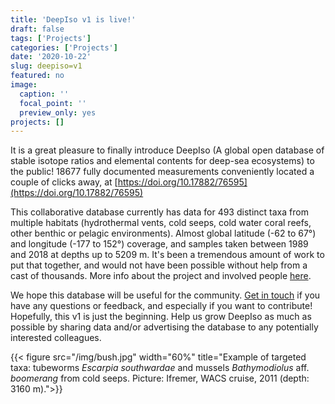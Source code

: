 ```yaml
---
title: 'DeepIso v1 is live!'
draft: false
tags: ['Projects']
categories: ['Projects']
date: '2020-10-22'
slug: deepiso=v1
featured: no
image:
  caption: ''
  focal_point: ''
  preview_only: yes
projects: []
---
```

It is a great pleasure to finally introduce DeepIso (A global open database of stable isotope ratios and elemental contents for deep-sea ecosystems) to the public! 18677 fully documented measurements conveniently located a couple of clicks away, at [https://doi.org/10.17882/76595](https://doi.org/10.17882/76595)

This collaborative database currently has data for 493 distinct taxa from multiple habitats (hydrothermal vents, cold seeps, cold water coral reefs, other benthic or pelagic environments). Almost global latitude (-62 to 67°) and longitude (-177 to 152°) coverage, and samples taken between 1989 and 2018 at depths up to 5209 m. It's been a tremendous amount of work to put that together, and would not have been possible without help from a cast of thousands. More info about the project and involved people [here](/deepiso/).

We hope this database will be useful for the community. [Get in touch](/#contact/) if you have any questions or feedback, and especially if you want to contribute! Hopefully, this v1 is just the beginning. Help us grow DeepIso as much as possible by sharing data and/or advertising the database to any potentially interested colleagues.

{{< figure src="/img/bush.jpg" width="60%" title="Example of targeted taxa: tubeworms *Escarpia southwardae* and mussels *Bathymodiolus* aff. *boomerang* from cold seeps. Picture: Ifremer, WACS cruise, 2011 (depth: 3160 m).">}}
